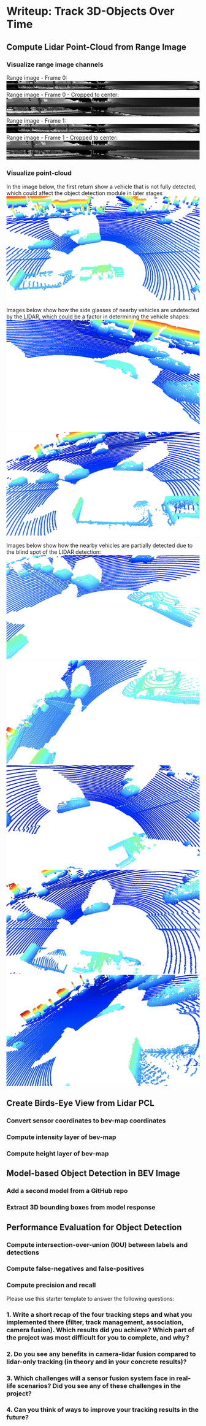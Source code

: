 # Writeup: Track 3D-Objects Over Time

## Compute Lidar Point-Cloud from Range Image

### Visualize range image channels
Range image - Frame 0:
![img1](results/range_image_frame0.png)
Range image - Frame 0 - Cropped to center:
![img2](results/range_image_cropped_frame0.png)
Range image - Frame 1:
![img3](results/range_image_frame1.png)
Range image - Frame 1 - Cropped to center:
![img4](results/range_image_cropped_frame1.png)

### Visualize point-cloud 

In the image below, the first return show a vehicle that is not fully detected, which could affect the object detection module in later stages
![img5](results/return_1.png)

Images below show how the side glasses of nearby vehicles are undetected by the LIDAR, which could be a factor in determining the vehicle shapes:
![img6](results/glasses.png)
![img7](results/glasses2.png)

Images below show how the nearby vehicles are partially detected due to the blind spot of the LIDAR detection:
![img7](results/side_car.png)
![img8](results/side_car2.png)
![img9](results/side_car3.png)
![img10](results/side_car4.png)
![img11](results/side_car5.png)

## Create Birds-Eye View from Lidar PCL
### Convert sensor coordinates to bev-map coordinates
### Compute intensity layer of bev-map
### Compute height layer of bev-map

## Model-based Object Detection in BEV Image
### Add a second model from a GitHub repo
### Extract 3D bounding boxes from model response 

## Performance Evaluation for Object Detection

### Compute intersection-over-union (IOU) between labels and detections 
### Compute false-negatives and false-positives 
### Compute precision and recall

Please use this starter template to answer the following questions:

### 1. Write a short recap of the four tracking steps and what you implemented there (filter, track management, association, camera fusion). Which results did you achieve? Which part of the project was most difficult for you to complete, and why?


### 2. Do you see any benefits in camera-lidar fusion compared to lidar-only tracking (in theory and in your concrete results)? 


### 3. Which challenges will a sensor fusion system face in real-life scenarios? Did you see any of these challenges in the project?


### 4. Can you think of ways to improve your tracking results in the future?

